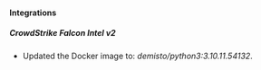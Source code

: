 #### Integrations
##### CrowdStrike Falcon Intel v2
- Updated the Docker image to: *demisto/python3:3.10.11.54132*.
